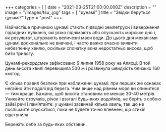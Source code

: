 +++
categories = [ ]
date = "2021-03-25T21:00:00.000Z"
description = ""
image = "/images/tsu_.jpg"
tags = [ "цунамі" ]
title = "Звідки беруться цунамі?"
type = "post"
+++


Найчастіше причиною цунамі стають підводні землетруси і виверження підводних вулканів, які різко піднімають або опускають морське дно і, як результат, штурхають величезні маси води. До цього дня механізми цунамі досконально не вивчені, і часто важко вчасно виявити небезпечну хвилю, оскільки спочатку вона недостатньо висока, щоб бити тривогу.  
  
Цунамі-рекордсмен зафіксовано 9 липня 1958 року на Алясці. В той день висота хвилі перевищила 500 м і розвинула швидкість близько 160 км/год.  
  
Є кілька правил безпеки при наближеннi цунамі: при перших же ознаках негайно йти подалі від берега. Чим вище над рівнем моря ви опинитеся — тим краще. Бажано, щоб висота становила не менше 30-40 метрів. Уникайте струмків, річок і взагалі будь-яких водоймiв, не беріть з собою зайві речі і пам’ятайте: у цунамі зазвичай кілька хвиль, так що не поспішайте спускатися, поки не будете точно впевнені, що стихія відступила.  
  
Бережіть себе за будь-яких обставин.
